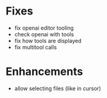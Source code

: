 # Fixes

* fix openai editor tooling
* check openai with tools
* fix how tools are displayed
* fix multitool calls

# Enhancements

* allow selecting files (like in cursor)
